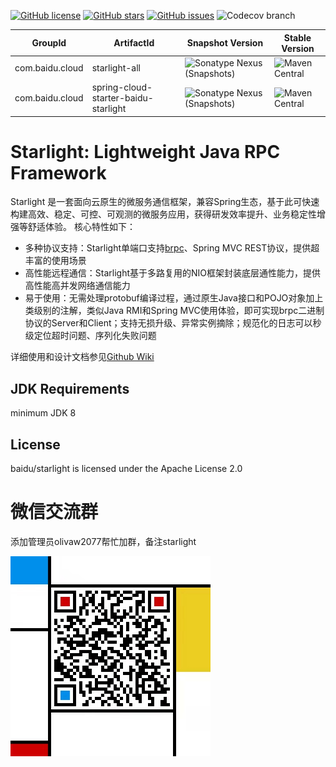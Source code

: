 [![GitHub license](https://img.shields.io/github/license/baidu/starlight?style=social)](https://github.com/baidu/starlight/blob/main/LICENSE)
[![GitHub stars](https://img.shields.io/github/stars/baidu/starlight?style=social)](https://github.com/baidu/starlight/stargazers)
[![GitHub issues](https://img.shields.io/github/issues/baidu/starlight?style=social)](https://github.com/baidu/starlight/issues)
![Codecov branch](https://img.shields.io/codecov/c/gh/baidu/starlight/main?style=social)

| GroupId       | ArtifactId                           | Snapshot Version                                                                                                                                                      | Stable Version                                                                                                             |
|---------------|--------------------------------------|-----------------------------------------------------------------------------------------------------------------------------------------------------------------------|----------------------------------------------------------------------------------------------------------------------------|
|com.baidu.cloud| starlight-all                        | ![Sonatype Nexus (Snapshots)](https://img.shields.io/nexus/s/com.baidu.cloud/starlight-all?server=https%3A%2F%2Foss.sonatype.org&style=social)                        | ![Maven Central](https://img.shields.io/maven-central/v/com.baidu.cloud/starlight-all?style=social)                        |
|com.baidu.cloud| spring-cloud-starter-baidu-starlight | ![Sonatype Nexus (Snapshots)](https://img.shields.io/nexus/s/com.baidu.cloud/spring-cloud-starter-baidu-starlight?server=https%3A%2F%2Foss.sonatype.org&style=social) | ![Maven Central](https://img.shields.io/maven-central/v/com.baidu.cloud/spring-cloud-starter-baidu-starlight?style=social) |

# Starlight: Lightweight Java RPC Framework
Starlight 是一套面向云原生的微服务通信框架，兼容Spring生态，基于此可快速构建高效、稳定、可控、可观测的微服务应用，获得研发效率提升、业务稳定性增强等舒适体验。
核心特性如下：
* 多种协议支持：Starlight单端口支持[brpc](https://github.com/apache/incubator-brpc)、Spring MVC REST协议，提供超丰富的使用场景
* 高性能远程通信：Starlight基于多路复用的NIO框架封装底层通性能力，提供高性能高并发网络通信能力
* 易于使用：无需处理protobuf编译过程，通过原生Java接口和POJO对象加上类级别的注解，类似Java RMI和Spring MVC使用体验，即可实现brpc二进制协议的Server和Client；支持无损升级、异常实例摘除；规范化的日志可以秒级定位超时问题、序列化失败问题

详细使用和设计文档参见[Github Wiki](https://github.com/baidu/starlight/wiki)

## JDK Requirements
minimum JDK 8

## License
baidu/starlight is licensed under the Apache License 2.0

# 微信交流群
添加管理员olivaw2077帮忙加群，备注starlight

<img src="./resources/qrcode.jpeg" width="320" />